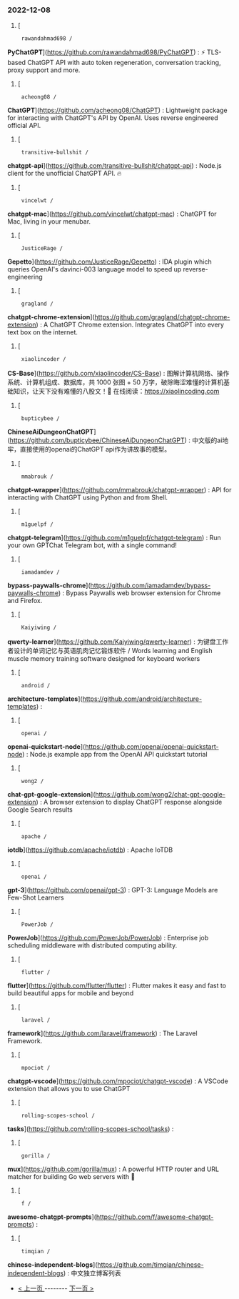 ### 2022-12-08 
1. [
    

        rawandahmad698 /
**PyChatGPT**](https://github.com/rawandahmad698/PyChatGPT) : ⚡️ TLS-based ChatGPT API with auto token regeneration, conversation tracking, proxy support and more.
1. [
    

        acheong08 /
**ChatGPT**](https://github.com/acheong08/ChatGPT) : Lightweight package for interacting with ChatGPT's API by OpenAI. Uses reverse engineered official API.
1. [
    

        transitive-bullshit /
**chatgpt-api**](https://github.com/transitive-bullshit/chatgpt-api) : Node.js client for the unofficial ChatGPT API. 🔥
1. [
    

        vincelwt /
**chatgpt-mac**](https://github.com/vincelwt/chatgpt-mac) : ChatGPT for Mac, living in your menubar.
1. [
    

        JusticeRage /
**Gepetto**](https://github.com/JusticeRage/Gepetto) : IDA plugin which queries OpenAI's davinci-003 language model to speed up reverse-engineering
1. [
    

        gragland /
**chatgpt-chrome-extension**](https://github.com/gragland/chatgpt-chrome-extension) : A ChatGPT Chrome extension. Integrates ChatGPT into every text box on the internet.
1. [
    

        xiaolincoder /
**CS-Base**](https://github.com/xiaolincoder/CS-Base) : 图解计算机网络、操作系统、计算机组成、数据库，共 1000 张图 + 50 万字，破除晦涩难懂的计算机基础知识，让天下没有难懂的八股文！🚀 在线阅读：https://xiaolincoding.com
1. [
    

        bupticybee /
**ChineseAiDungeonChatGPT**](https://github.com/bupticybee/ChineseAiDungeonChatGPT) : 中文版的ai地牢，直接使用的openai的ChatGPT api作为讲故事的模型。
1. [
    

        mmabrouk /
**chatgpt-wrapper**](https://github.com/mmabrouk/chatgpt-wrapper) : API for interacting with ChatGPT using Python and from Shell.
1. [
    

        m1guelpf /
**chatgpt-telegram**](https://github.com/m1guelpf/chatgpt-telegram) : Run your own GPTChat Telegram bot, with a single command!
1. [
    

        iamadamdev /
**bypass-paywalls-chrome**](https://github.com/iamadamdev/bypass-paywalls-chrome) : Bypass Paywalls web browser extension for Chrome and Firefox.
1. [
    

        Kaiyiwing /
**qwerty-learner**](https://github.com/Kaiyiwing/qwerty-learner) : 为键盘工作者设计的单词记忆与英语肌肉记忆锻炼软件 / Words learning and English muscle memory training software designed for keyboard workers
1. [
    

        android /
**architecture-templates**](https://github.com/android/architecture-templates) : 
1. [
    

        openai /
**openai-quickstart-node**](https://github.com/openai/openai-quickstart-node) : Node.js example app from the OpenAI API quickstart tutorial
1. [
    

        wong2 /
**chat-gpt-google-extension**](https://github.com/wong2/chat-gpt-google-extension) : A browser extension to display ChatGPT response alongside Google Search results
1. [
    

        apache /
**iotdb**](https://github.com/apache/iotdb) : Apache IoTDB
1. [
    

        openai /
**gpt-3**](https://github.com/openai/gpt-3) : GPT-3: Language Models are Few-Shot Learners
1. [
    

        PowerJob /
**PowerJob**](https://github.com/PowerJob/PowerJob) : Enterprise job scheduling middleware with distributed computing ability.
1. [
    

        flutter /
**flutter**](https://github.com/flutter/flutter) : Flutter makes it easy and fast to build beautiful apps for mobile and beyond
1. [
    

        laravel /
**framework**](https://github.com/laravel/framework) : The Laravel Framework.
1. [
    

        mpociot /
**chatgpt-vscode**](https://github.com/mpociot/chatgpt-vscode) : A VSCode extension that allows you to use ChatGPT
1. [
    

        rolling-scopes-school /
**tasks**](https://github.com/rolling-scopes-school/tasks) : 
1. [
    

        gorilla /
**mux**](https://github.com/gorilla/mux) : A powerful HTTP router and URL matcher for building Go web servers with 🦍
1. [
    

        f /
**awesome-chatgpt-prompts**](https://github.com/f/awesome-chatgpt-prompts) : 
1. [
    

        timqian /
**chinese-independent-blogs**](https://github.com/timqian/chinese-independent-blogs) : 中文独立博客列表 

- [ < 上一页 ](https://github.com/able8/github-trending-daily-record/blob/master/2022-12-07.md) -------- [ 下一页 > ](https://github.com/able8/github-trending-daily-record/blob/master/2022-12-09.md)